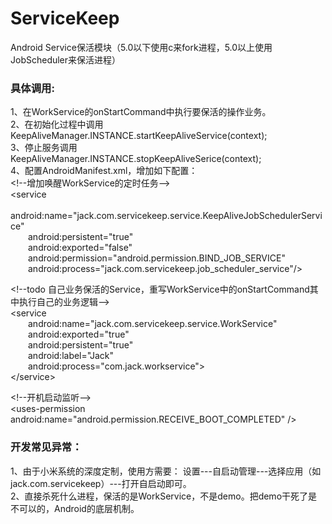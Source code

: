 # ServiceKeep
Android Service保活模块（5.0以下使用c来fork进程，5.0以上使用JobScheduler来保活进程）  

### 具体调用:   
1、在WorkService的onStartCommand中执行要保活的操作业务。  
2、在初始化过程中调用KeepAliveManager.INSTANCE.startKeepAliveService(context);  
3、停止服务调用KeepAliveManager.INSTANCE.stopKeepAliveSerice(context);  
4、配置AndroidManifest.xml，增加如下配置：  
&lt;!--增加唤醒WorkService的定时任务--&gt;    
&lt;service  
&emsp;&emsp;android:name="jack.com.servicekeep.service.KeepAliveJobSchedulerService"  
&emsp;&emsp;android:persistent="true"  
&emsp;&emsp;android:exported="false"  
&emsp;&emsp;android:permission="android.permission.BIND_JOB_SERVICE"  
&emsp;&emsp;android:process="jack.com.servicekeep.job_scheduler_service"/&gt;  

&lt;!--todo 自己业务保活的Service，重写WorkService中的onStartCommand其中执行自己的业务逻辑--&gt;     
&lt;service    
&emsp;&emsp;android:name="jack.com.servicekeep.service.WorkService"  
&emsp;&emsp;android:exported="true"  
&emsp;&emsp;android:persistent="true"  
&emsp;&emsp;android:label="Jack"  
&emsp;&emsp;android:process="com.jack.workservice"&gt;  
&lt;/service&gt;


&lt;!--开机启动监听--&gt;  
&lt;uses-permission android:name="android.permission.RECEIVE_BOOT_COMPLETED" /&gt;    

  
  
### 开发常见异常：
1、由于小米系统的深度定制，使用方需要：
设置---自启动管理---选择应用（如jack.com.servicekeep）---打开自启动即可。  
2、直接杀死什么进程，保活的是WorkService，不是demo。把demo干死了是不可以的，Android的底层机制。
